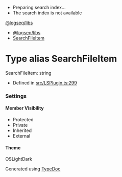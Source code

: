   * Preparing search index...
  * The search index is not available

[@logseq/libs]()

  * [@logseq/libs](../modules.html)
  * [SearchFileItem](SearchFileItem.html)



# Type alias SearchFileItem

SearchFileItem: string

  * Defined in [src/LSPlugin.ts:299](https://github.com/logseq/logseq/blob/ac1b53544/libs/src/LSPlugin.ts#L299)



###  Settings

#### Member Visibility

  * Protected
  * Private
  * Inherited
  * External



#### Theme

OSLightDark

Generated using [TypeDoc](https://typedoc.org/)
